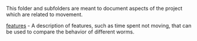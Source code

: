 This folder and subfolders are meant to document aspects of the project which are related to movement.

[features](features.md) - A description of features, such as time spent not moving, that can be used to compare the behavior of different worms.
